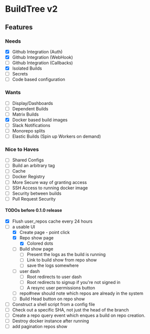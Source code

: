 # BuildTree v2

## Features

### Needs
- [x] Github Integration (Auth)
- [x] Github Integration (WebHook)
- [ ] Github Integration (Callbacks)
- [x] Isolated Builds
- [ ] Secrets
- [ ] Code based configuration

### Wants
- [ ] Display/Dashboards
- [ ] Dependent Builds
- [ ] Matrix Builds
- [x] Docker based build images
- [ ] Slack Notifications
- [ ] Monorepo splits
- [ ] Elastic Builds (Spin up Workers on demand)

### Nice to Haves
- [ ] Shared Configs
- [ ] Build an arbitrary tag
- [ ] Cache
- [ ] Docker Registry
- [ ] More Secure way of granting access
- [ ] SSH Access to running docker image
- [ ] Security between builds
- [ ] Pull Request Security

#### TODOs before 0.1.0 release
- [x] Flush user_repos cache every 24 hours
- [ ] a usable UI
  - [x] Create page - point click
  - [x] Repo show page
    - [x] Colored dots
  - [ ] Build show page
    - [ ] Present the logs as the build is running
    - [ ] Link to build show from repo show
    - [ ] save the logs somewhere
  - [ ] user dash
    - [ ] Root redirects to user dash
    - [ ] Root redirects to signup if you're not signed in
    - [ ] A resync user permissions button
  - [ ] repo#new should note which repos are already in the system
  - [ ] Build Head button on repo show
- [ ] Construct a shell script from a config file
- [ ] Check out a specific SHA, not just the head of the branch
- [ ] Create a repo query event which enques a build on repo creation.
- [ ] Destroy docker instance after running
- [ ] add pagination repos show
